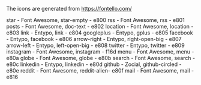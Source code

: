 The icons are generated from https://fontello.com/


star        - Font Awesome, star-empty  - e800
rss         - Font Awesome, rss         - e801
posts       - Font Awesome, doc-text    - e802
location    - Font Awesome, location    - e803
link        - Entypo, link              - e804
googleplus  - Entypo, gplus             - e805
facebook    - Entypo, facebook          - e806
arrow-right - Entypo, right-open-big    - e807
arrow-left  - Entypo, left-open-big     - e808
twitter     - Entypo, twitter           - e809
instagram   - Font Awesome, instagram   - f16d
menu        - Font Awesome, menu        - e80a
globe       - Font Awesome, globe       - e80b
search      - Font Awesome, search      - e80c
linkedin    - Entypo, linkedin          - e80d
github      - Zocial, github-circled    - e80e
reddit      - Font Awesome, reddit-alien- e80f
mail        - Font Awesome, mail        - e816
